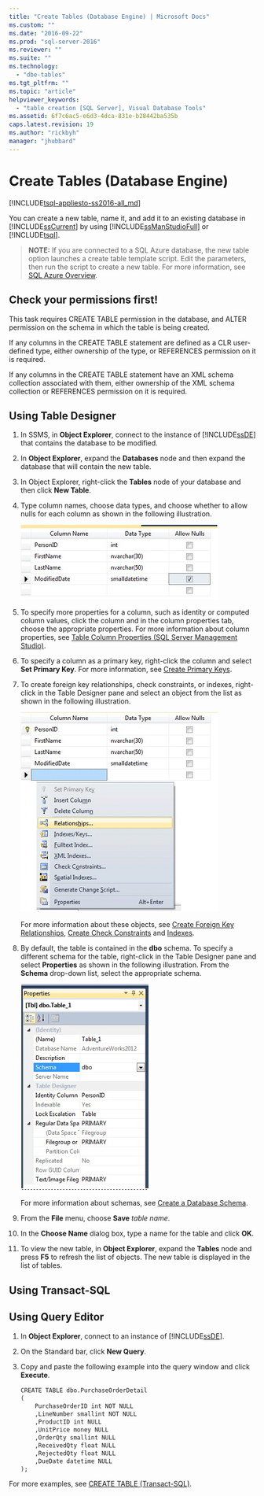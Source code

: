 ```yaml
---
title: "Create Tables (Database Engine) | Microsoft Docs"
ms.custom: ""
ms.date: "2016-09-22"
ms.prod: "sql-server-2016"
ms.reviewer: ""
ms.suite: ""
ms.technology: 
  - "dbe-tables"
ms.tgt_pltfrm: ""
ms.topic: "article"
helpviewer_keywords: 
  - "table creation [SQL Server], Visual Database Tools"
ms.assetid: 6f7c6ac5-e6d3-4dca-831e-b28442ba535b
caps.latest.revision: 19
ms.author: "rickbyh"
manager: "jhubbard"
---
```

# Create Tables (Database Engine)
[!INCLUDE[tsql-appliesto-ss2016-all_md](../../relational-databases/reference/system-catalog-views/includes/tsql-appliesto-ss2016-all-md.md)]

  You can create a new table, name it, and add it to an existing database in [!INCLUDE[ssCurrent](../../a9notintoc/includes/sscurrent-md.md)] by using [!INCLUDE[ssManStudioFull](../../a9notintoc/includes/ssmanstudiofull-md.md)] or [!INCLUDE[tsql](../../a9notintoc/includes/tsql-md.md)].  
  
> **NOTE:** If you are connected to a SQL Azure database, the new table option launches a create table template script. Edit the parameters, then run the script to create a new table. For more information, see [SQL Azure Overview](http://go.microsoft.com/fwlink/?LinkId=163948).  
   
 
  
##  <a name="Permissions"></a> Check your permissions first!  
This task requires CREATE TABLE permission in the database, and ALTER permission on the schema in which the table is being created.  
  
 If any columns in the CREATE TABLE statement are defined as a CLR user-defined type, either ownership of the type, or REFERENCES permission on it is required.  
  
 If any columns in the CREATE TABLE statement have an XML schema collection associated with them, either ownership of the XML schema collection or REFERENCES permission on it is required.  
  
 
## Using Table Designer  
  
1.  In SSMS, in **Object Explorer**, connect to the instance of [!INCLUDE[ssDE](../../a9notintoc/includes/ssde-md.md)] that contains the database to be modified.  
  
2.  In **Object Explorer**, expand the **Databases** node and then expand the database that will contain the new table.  
  
3.  In Object Explorer, right-click the **Tables** node of your database and then click **New Table**.  
  
4.  Type column names, choose data types, and choose whether to allow nulls for each column as shown in the following illustration.  
  
     ![AddColumnsinTableDesigner](../../relational-databases/tables/media/addcolumnsintabledesigner.gif "AddColumnsinTableDesigner")  
  
5.  To specify more properties for a column, such as identity or computed column values, click the column and in the column properties tab, choose the appropriate properties. For more information about column properties, see [Table Column Properties &#40;SQL Server Management Studio&#41;](../../relational-databases/tables/table-column-properties-sql-server-management-studio.md).  
  
6.  To specify a column as a primary key, right-click the column and select **Set Primary Key**. For more information, see [Create Primary Keys](../../relational-databases/tables/create-primary-keys.md).  
  
7.  To create foreign key relationships, check constraints, or indexes, right-click in the Table Designer pane and select an object from the list as shown in the following illustration.  
  
     ![AddTableObjects](../../relational-databases/tables/media/addtableobjects.gif "AddTableObjects")  
  
     For more information about these objects, see [Create Foreign Key Relationships](../../relational-databases/tables/create-foreign-key-relationships.md), [Create Check Constraints](../../relational-databases/tables/create-check-constraints.md) and [Indexes](../../relational-databases/indexes/indexes.md).  
  
8.  By default, the table is contained in the **dbo** schema. To specify a different schema for the table, right-click in the Table Designer pane and select **Properties** as shown in the following illustration. From the **Schema** drop-down list, select the appropriate schema.  
  
     ![Specifyatableschema](../../relational-databases/tables/media/specifyatableschema.gif "Specifyatableschema")  
  
     For more information about schemas, see [Create a Database Schema](../../relational-databases/security/authentication-access/create-a-database-schema.md).  
  
9. From the **File** menu, choose **Save** *table name*.  
  
10. In the **Choose Name** dialog box, type a name for the table and click **OK**.  
  
11. To view the new table, in **Object Explorer**, expand the **Tables** node and press **F5** to refresh the list of objects. The new table is displayed in the list of tables.  
  
##  <a name="TsqlProcedure"></a> Using Transact-SQL  
  
## Using Query Editor  
  
1.  In **Object Explorer**, connect to an instance of [!INCLUDE[ssDE](../../a9notintoc/includes/ssde-md.md)].  
  
2.  On the Standard bar, click **New Query**.  
  
3.  Copy and paste the following example into the query window and click **Execute**.  
  
    ```  
    CREATE TABLE dbo.PurchaseOrderDetail  
    (  
        PurchaseOrderID int NOT NULL  
        ,LineNumber smallint NOT NULL  
        ,ProductID int NULL  
        ,UnitPrice money NULL  
        ,OrderQty smallint NULL  
        ,ReceivedQty float NULL  
        ,RejectedQty float NULL  
        ,DueDate datetime NULL  
    );  
    ```  
  
 For more examples, see [CREATE TABLE &#40;Transact-SQL&#41;](../../t-sql/statements/create-table-transact-sql.md).  
  
  